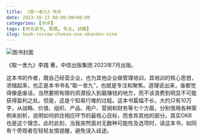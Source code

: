 ```yaml
---
title: 《取一舍九》书评
date: 2023-10-23 08:00:00+08:00
categories: [书评]
tags: [响马读书, 管理, 专注, 战略]
slug: book-review-choose-one-abandon-nine
---
```


<div class="p-3 text-center">
  <img class="img-fluid" src="/images/2023/1023/book-cover.png" alt="图书封面" style="max-width:400px; max-height:400px;">
</div>

《取一舍九》李践 著，中信出版集团 2023年7月出版。

这本书的作者，既自己经营企业，也为其他企业做管理培训，其培训的核心思想，浓缩起来，也正是本书书名“取一舍九”，也就是专注和聚焦。道理说出来，谁都觉得像是废话，当然要把有限的资源投入到最赚钱的地方，而不该浪费到明显不可能获得盈利之处。但是，这是个知易行难的过程。这本书篇幅不长，大约只有10万字，从战略、价值、组织、产品、用户、营销和财务等七个方面，分别借用各种案例来剖析，说明如何抓住相应环节的最核心目标，而舍弃其他的部分。其实OKR也是这个理念。此时此刻，当我突然面对无数种可能性及选项时，读这本书，如同有个旁观者在轻轻友情提醒，避免误入歧途。

